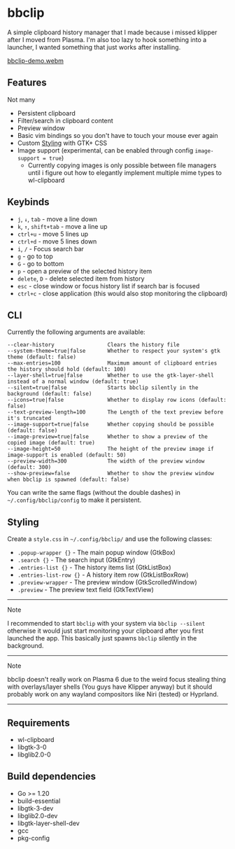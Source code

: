 # bbclip

A simple clipboard history manager that I made because i missed klipper after I
moved from Plasma.
I'm also too lazy to hook something into a launcher, I wanted something that just works after installing.

[bbclip-demo.webm](https://github.com/user-attachments/assets/e032fcac-f22a-4a0e-8bd5-056913e6f7bb)

## Features

Not many

 * Persistent clipboard
 * Filter/search in clipboard content
 * Preview window
 * Basic vim bindings so you don't have to touch your mouse ever again
 * Custom [Styling](#Styling) with GTK+ CSS
 * Image support (experimental, can be enabled through config `image-support = true`)
   - Currently copying images is only possible between file managers until i figure out how to elegantly implement multiple mime types to wl-clipboard

## Keybinds

- `j`, `↓`, `tab` - move a line down
- `k`, `↑`, `shift+tab` - move a line up
- `ctrl+u` - move 5 lines up
- `ctrl+d` - move 5 lines down
- `i`, `/` - Focus search bar
- `g` - go to top
- `G` - go to bottom
- `p` - open a preview of the selected history item
- `delete`, `D` - delete selected item from history
- `esc` - close window or focus history list if search bar is focused
- `ctrl+c` - close application (this would also stop monitoring the clipboard)


## CLI

Currently the following arguments are available:

```
--clear-history                 Clears the history file
--system-theme=true|false       Whether to respect your system's gtk theme (default: false)
--max-entries=100               Maximum amount of clipboard entries the history should hold (default: 100)
--layer-shell=true|false        Whether to use the gtk-layer-shell instead of a normal window (default: true)
--silent=true|false             Starts bbclip silently in the background (default: false)
--icons=true|false              Whether to display row icons (default: false)
--text-preview-length=100       The Length of the text preview before it's truncated
--image-support=true|false      Whether copying should be possible (default: false)
--image-preview=true|false      Whether to show a preview of the copied image (default: true)
--image-height=50               The height of the preview image if image-support is enabled (default: 50)
--preview-width=300             The width of the preview window (default: 300)
--show-preview=false            Whether to show the preview window when bbclip is spawned (default: false)
```

You can write the same flags (without the double dashes) in `~/.config/bbclip/config` to make it persistent.


## Styling

Create a `style.css` in `~/.config/bbclip/` and use the following classes:

- `.popup-wrapper {}` - The main popup window (GtkBox)
- `.search {}` - The search input (GtkEntry)
- `.entries-list {}` - The history items list (GtkListBox)
- `.entries-list-row {}` - A history item row (GtkListBoxRow)
- `.preview-wrapper` - The preview window (GtkScrolledWindow)
- `.preview` - The preview text field (GtkTextView)

---
> [!NOTE]
> I recommended to start `bbclip` with your system via `bbclip --silent` otherwise it would just start monitoring your clipboard after you first launched the app.
> This basically just spawns `bbclip` silently in the background.
---
> [!NOTE]
> bbclip doesn't really work on Plasma 6 due to the weird focus stealing thing with overlays/layer shells (You guys have Klipper anyway) but it should probably work on any wayland compositors like Niri (tested) or Hyprland.
---

## Requirements

 * wl-clipboard
 * libgtk-3-0
 * libglib2.0-0

## Build dependencies

 * Go >= 1.20
 * build-essential
 * libgtk-3-dev
 * libglib2.0-dev
 * libgtk-layer-shell-dev
 * gcc
 * pkg-config

